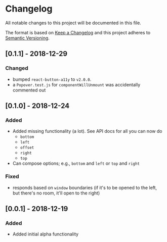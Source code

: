 # Changelog
All notable changes to this project will be documented in this file.

The format is based on [Keep a Changelog](http://keepachangelog.com/en/1.0.0/)
and this project adheres to [Semantic Versioning](http://semver.org/spec/v2.0.0.html).

## [0.1.1] - 2018-12-29

### Changed
* bumped `react-button-a11y` to `v2.0.0`.
* a `Popover.test.js` for `componentWillUnmount` was accidentally commented out

## [0.1.0] - 2018-12-24

### Added
* Added missing functionality (a lot). See API docs for all you can now do
  * `bottom`
  * `left`
  * `offset`
  * `right`
  * `top`
* Can compose options; e.g., `bottom` and `left` or `top` and `right`

### Fixed
* responds based on `window` boundaries (if it's to be opened to the left, but
  there's no room, it'll open to the right)

## [0.0.1] - 2018-12-19

### Added
* Added initial alpha functionality
